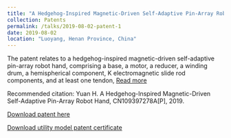 ```yaml
---
title: "A Hedgehog-Inspired Magnetic-Driven Self-Adaptive Pin-Array Robot Hand(CN)"
collection: Patents
permalink: /talks/2019-08-02-patent-1
date: 2019-08-02
location: "Luoyang, Henan Province, China"
---
```


The patent relates to a hedgehog-inspired magnetic-driven self-adaptive pin-array robot hand, comprising a base, a motor, a reducer, a winding drum, a hemispherical component, K electromagnetic slide rod components, and at least one tendon, [Read more](https://xueshu.baidu.com/usercenter/paper/show?paperid=11760eu0bf1400b0g83b0xv01y731279&site=xueshu_se&hitarticle=1)

Recommended citation: Yuan H. A Hedgehog-Inspired Magnetic-Driven Self-Adaptive Pin-Array Robot Hand, CN109397278A[P], 2019.

[Download patent here](https://github.com/EnderHangYuan/EnderHangYuan.github.io/blob/master/_talks/A%20Hedgehog-Inspired%20Magnetic-Driven%20Self-Adaptive%20Pin-Array%20Robot%20Hand.pdf)

[Download utility model patent certificate](https://github.com/EnderHangYuan/EnderHangYuan.github.io/blob/master/_talks/A%20Hedgehog-Inspired%20Magnetic-Driven%20Self-Adaptive%20Pin-Array%20Robot%20Hand.pdf)
